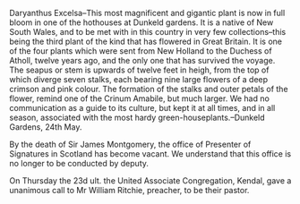   Daryanthus Excelsa–This most magnificent and gigantic plant is now in full bloom in one of the hothouses at Dunkeld gardens. It is a native of New South Wales, and to be met with in this country in very few collections–this being the third plant of the kind that has flowered in Great Britain. It is one of the four plants which were sent from New Holland to the Duchess of Atholl, twelve years ago, and the only one that has survived the voyage. The seapus or stem is upwards of twelve feet in heigh, from the top of which diverge seven stalks, each bearing nine large flowers of a deep crimson and pink colour. The formation of the stalks and outer petals of the flower, remind one of the Crinum Amabile, but much larger. We had no communication as a guide to its culture, but kept it at all times, and in all season, associated with the most hardy green-houseplants.–Dunkeld Gardens, 24th May.  By the death of Sir James Montgomery, the office of Presenter of Signatures in Scotland has become vacant. We understand that this office is no longer to be conducted by deputy.  On Thursday the 23d ult. the United Associate Congregation, Kendal, gave a unanimous call to Mr William Ritchie, preacher, to be their pastor.